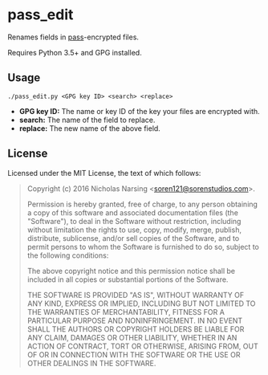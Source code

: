# pass_edit

Renames fields in [pass](https://www.passwordstore.org/)-encrypted files.

Requires Python 3.5+ and GPG installed.

## Usage

```
./pass_edit.py <GPG key ID> <search> <replace>
```

 * **GPG key ID:** The name or key ID of the key your files are encrypted with.
 * **search:** The name of the field to replace.
 * **replace:** The new name of the above field.

## License

Licensed under the MIT License, the text of which follows:

> Copyright (c) 2016 Nicholas Narsing &lt;soren121@sorenstudios.com&gt;.
>
> Permission is hereby granted, free of charge, to any person obtaining a copy
> of this software and associated documentation files (the "Software"), to deal
> in the Software without restriction, including without limitation the rights
> to use, copy, modify, merge, publish, distribute, sublicense, and/or sell
> copies of the Software, and to permit persons to whom the Software is
> furnished to do so, subject to the following conditions:
> 
> The above copyright notice and this permission notice shall be included in all
> copies or substantial portions of the Software.
> 
> THE SOFTWARE IS PROVIDED "AS IS", WITHOUT WARRANTY OF ANY KIND, EXPRESS OR
> IMPLIED, INCLUDING BUT NOT LIMITED TO THE WARRANTIES OF MERCHANTABILITY,
> FITNESS FOR A PARTICULAR PURPOSE AND NONINFRINGEMENT. IN NO EVENT SHALL THE
> AUTHORS OR COPYRIGHT HOLDERS BE LIABLE FOR ANY CLAIM, DAMAGES OR OTHER
> LIABILITY, WHETHER IN AN ACTION OF CONTRACT, TORT OR OTHERWISE, ARISING FROM,
> OUT OF OR IN CONNECTION WITH THE SOFTWARE OR THE USE OR OTHER DEALINGS IN THE
> SOFTWARE.